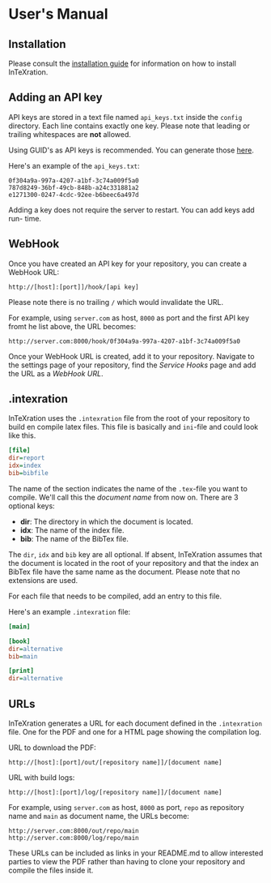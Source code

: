 # User's Manual

## Installation

Please consult the [installation
guide](https://github.com/JDevlieghere/InTeXration/blob/master/docs/install.md)
for information on how to install InTeXration.

## Adding an API key

API keys are stored in a text file named `api_keys.txt` inside the `config`
directory. Each line contains exactly one key. Please note that leading or
trailing whitespaces are **not** allowed.

Using GUID's as API keys is recommended. You can generate those
[here](http://www.guidgenerator.com/).

Here's an example of the `api_keys.txt`:

```
0f304a9a-997a-4207-a1bf-3c74a009f5a0
787d8249-36bf-49cb-848b-a24c331881a2
e1271300-0247-4cdc-92ee-b6beec6a497d
```

Adding a key does not require the server to restart. You can add keys add run-
time.

## WebHook

Once you have created an API key for your repository, you can create a WebHook
URL:

```
http://[host]:[port]]/hook/[api key]
```
Please note there is no trailing `/` which would invalidate the URL.

For example, using `server.com` as host, `8000` as port and the first API key
fromt he list above, the URL becomes:
```
http://server.com:8000/hook/0f304a9a-997a-4207-a1bf-3c74a009f5a0
```

Once your WebHook URL is created, add it to your repository. Navigate to the
settings page of your repository, find the *Service Hooks* page and add the URL
as a *WebHook URL*.

## .intexration
InTeXration uses the `.intexration` file from the root of your repository to
build en compile latex files. This file is basically and `ini`-file and  could
look like this.

```ini
[file]
dir=report
idx=index
bib=bibfile
```

The name of the section indicates the name of the `.tex`-file you want to
compile. We'll call this the *document name* from now on. There are 3 optional keys:

- **dir**: The directory in which the document is located.
- **idx**: The name of the index file.
- **bib**: The name of the BibTex file.


The `dir`, `idx` and `bib` key are all optional. If absent, InTeXration assumes that the document is located in the root of your repository and that the index an BibTex file have the same name as the document. Please note that no extensions are used.


For each file that needs to be compiled, add an entry to this file.

Here's an example `.intexration` file:

```ini
[main]

[book]
dir=alternative
bib=main

[print]
dir=alternative
```

## URLs
InTeXration generates a URL for each document defined in the `.intexration`
file. One for the PDF and one for a HTML page showing the compilation log.

URL to download the PDF:
```
http://[host]:[port]/out/[repository name]]/[document name]
```

URL with build logs:
```
http://[host]:[port]/log/[repository name]]/[document name]
```

For example, using `server.com` as host, `8000` as port, `repo` as repository name and `main` as document
name, the URLs become:
```
http://server.com:8000/out/repo/main
http://server.com:8000/log/repo/main
```

These URLs can be included as links in your README.md to allow interested
parties to view the PDF rather than having to clone your repository and compile
the files inside it.